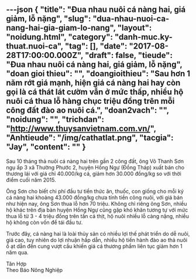 ---json
{
    "title": "Đua nhau nuôi cá nàng hai, giá giảm, lỗ nặng",
    "slug": "dua-nhau-nuoi-ca-nang-hai-gia-giam-lo-nang",
    "layout": "noidung.html",
    "category": "danh-muc.ky-thuat.nuoi-ca",
    "tag": [],
    "date": "2017-08-28T17:00:00.000Z",
    "draft": false,
    "tieude": "Đua nhau nuôi cá nàng hai, giá giảm, lỗ nặng",
    "doan gioi thieu": "",
    "doangioithieu": "Sau hơn 1 năm rớt giá mạnh, hiện giá cá nàng hai hay còn gọi là cá thát lát cườm vẫn ở mức thấp, nhiều hộ nuôi cá thua lỗ hàng chục triệu đồng trên mỗi công đất đào ao nuôi cá.",
    "doan2vach": "",
    "noidung": "",
    "trichdan": "http://www.thuysanvietnam.com.vn/",
    "Anhtieude": "/img/cathatlat.png",
    "tacgia": "Jay",
    "__content__": ""
}
---
<p><span style="font-size:14px">Sau 10 th&aacute;ng thả nu&ocirc;i c&aacute; n&agrave;ng hai tr&ecirc;n gần 2 c&ocirc;ng đất, &ocirc;ng V&otilde; Thanh Sơn ngụ ấp 3 x&atilde; Thường Phước 2, huyện Hồng Ngự (Đồng Th&aacute;p) xuất b&aacute;n cho thương l&aacute;i với gi&aacute; chỉ 40.000/kg c&aacute;, giảm hơn 30.000 đồng/kg so với thời điểm cuối năm 2015.</span></p>

<p><span style="font-size:14px">&Ocirc;ng Sơn cho biết chi ph&iacute; đầu tư tiền thức ăn, thuốc, con giống cho mỗi k&yacute; c&aacute; n&agrave;ng hai khoảng 43.000 đồng/kg chưa t&iacute;nh tiền c&ocirc;ng nu&ocirc;i, với gi&aacute; b&aacute;n như hiện nay, &ocirc;ng Sơn thua lỗ hơn 70 triệu. Kh&ocirc;ng chỉ ri&ecirc;ng &ocirc;ng Sơn, nhiều hộ kh&aacute;c tr&ecirc;n địa b&agrave;n huyện Hồng Ngự cũng gặp kh&oacute; khăn tương tự với mức thua lỗ từ 3&nbsp;- 4 triệu đồng tr&ecirc;n tấn c&aacute; thịt, hộ nu&ocirc;i nhiều lỗ c&agrave;ng nặng, nhiều hộ kh&ocirc;ng c&ograve;n vốn để t&aacute;i đầu tư.</span></p>

<p><span style="font-size:14px">Trước đ&acirc;y, c&aacute; n&agrave;ng hai l&agrave; lo&agrave;i thủy sản c&oacute; nhiều lợi thế ph&aacute;t triển do dễ nu&ocirc;i, gi&aacute; cao, tuy nhi&ecirc;n do lợi nhuận hấp dẫn, nhiều hộ tiến h&agrave;nh đ&agrave;o ao thả nu&ocirc;i ồ ạt dẫn đến cung vượt cầu khiến gi&aacute; c&aacute; thương phẩm li&ecirc;n tục giảm hơn 1 năm qua.</span></p>

<p><span style="font-size:14px">T&acirc;n Hợp&nbsp;<br />
Theo&nbsp;B&aacute;o N&ocirc;ng Nghiệp</span></p>
